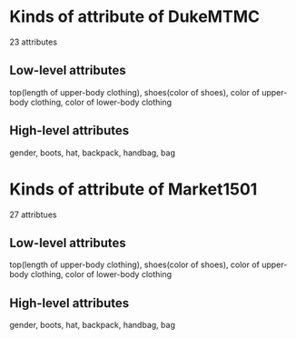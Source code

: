 # Kinds of attribute of DukeMTMC

23 attributes

## Low-level attributes

top(length of upper-body clothing), shoes(color of shoes), color of upper-body clothing, color of lower-body clothing

## High-level attributes

gender, boots, hat, backpack, handbag, bag

# Kinds of attribute of Market1501

27 attribtues

## Low-level attributes

top(length of upper-body clothing), shoes(color of shoes), color of upper-body clothing, color of lower-body clothing

## High-level attributes

gender, boots, hat, backpack, handbag, bag


